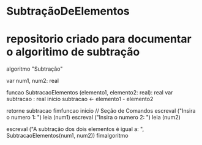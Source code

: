 # SubtraçãoDeElementos
repositorio criado para documentar o algoritimo de subtração
================================================================
algoritmo "Subtração"

var
num1, num2: real

funcao SubtracaoElementos (elemento1, elemento2: real): real
var
subtracao : real
inicio
 subtracao <- elemento1 - elemento2
 
 retorne subtracao
fimfuncao
inicio
// Seção de Comandos
escreval ("Insira o numero 1: ")
leia (num1)
escreval ("Insira o numero 2: ")
leia (num2)

escreval ("A subtração dos dois elementos é igual a: ", SubtracaoElementos(num1, num2))
fimalgoritmo

